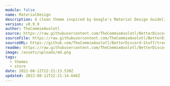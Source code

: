 ```yaml
---
module: false
name: MaterialDesign
description: A clean theme inspired by Google's Material Design Guidelines.
version: v0.9.9
author: TheCommieAxolotl
source: https://raw.githubusercontent.com/TheCommieAxolotl/BetterDiscord-Stuff/main/MaterialDesign/
sourceFile: https://raw.githubusercontent.com/TheCommieAxolotl/BetterDiscord-Stuff/main/MaterialDesign/MaterialDesign.theme.css
sourceURL: https://github.com/TheCommieAxolotl/BetterDiscord-Stuff/tree/main/MaterialDesign
readme: https://raw.githubusercontent.com/TheCommieAxolotl/BetterDiscord-Stuff/main/MaterialDesign/README.md
image: /assets/uploads/md.png
tags:
  - themes
  - store
date: 2022-08-12T22:21:13.530Z
updated: 2022-08-12T22:21:14.646Z
---
```

